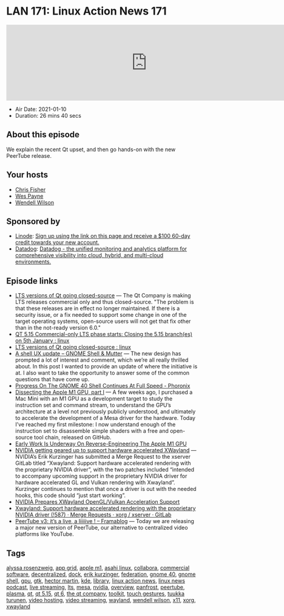 # LAN 171: Linux Action News 171

<iframe src="https://player.fireside.fm/v2/DAcK9LdX+rt_hsR31?theme=dark" width="740" height="200" frameborder="0" scrolling="no"></iframe>

* Air Date: 2021-01-10
* Duration: 26 mins 40 secs

## About this episode

We explain the recent Qt upset, and then go hands-on with the new PeerTube release.

## Your hosts
* [Chris Fisher](https://linuxactionnews.com/hosts/chris)
* [Wes Payne](https://linuxactionnews.com/hosts/wes)
* [Wendell Wilson](https://linuxactionnews.com/guests/wendell)

## Sponsored by

  * [Linode](http://linode.com/lan): [Sign up using the link on this page and receive a $100 60-day credit towards your new account. ](http://linode.com/lan)
  * [Datadog](http://datadog.com/linuxactionnews): [ Datadog - the unified monitoring and analytics platform for comprehensive visibility into cloud, hybrid, and multi-cloud environments.](http://datadog.com/linuxactionnews)



## Episode links

  * [LTS versions of Qt going closed-source](https://www.theregister.com/2021/01/05/qt_lts_goes_commercial_only/ "LTS versions of Qt going closed-source") — The Qt Company is making LTS releases commercial only and thus closed-source. "The problem is that these releases are in effect no longer maintained. If there is a security issue, or a fix needed to support some change in one of the target operating systems, open-source users will not get that fix other than in the not-ready version 6.0."
  * [QT 5.15 Commercial-only LTS phase starts: Closing the 5.15 branch(es) on 5th January : linux](https://www.reddit.com/r/linux/comments/kqi1v8/qt_515_commercialonly_lts_phase_starts_closing/?utm_name=iossmf "QT 5.15 Commercial-only LTS phase starts: Closing the 5.15 branch\(es\) on 5th January : linux")
  * [LTS versions of Qt going closed-source : linux](https://www.reddit.com/r/linux/comments/kr0j1h/lts_versions_of_qt_going_closedsource/ "LTS versions of Qt going closed-source : linux")
  * [A shell UX update – GNOME Shell & Mutter](https://blogs.gnome.org/shell-dev/2021/01/07/a-shell-ux-update "A shell UX update – GNOME Shell & Mutter") — The new design has prompted a lot of interest and comment, which we’re all really thrilled about. In this post I wanted to provide an update of where the initiative is at. I also want to take the opportunity to answer some of the common questions that have come up. 
  * [Progress On The GNOME 40 Shell Continues At Full Speed - Phoronix](https://www.phoronix.com/scan.php?page=news_item&px=GNOME-Shell-40-January-Progress "Progress On The GNOME 40 Shell Continues At Full Speed - Phoronix")
  * [Dissecting the Apple M1 GPU, part I](https://rosenzweig.io/blog/asahi-gpu-part-1.html "Dissecting the Apple M1 GPU, part I") — A few weeks ago, I purchased a Mac Mini with an M1 GPU as a development target to study the instruction set and command stream, to understand the GPU’s architecture at a level not previously publicly understood, and ultimately to accelerate the development of a Mesa driver for the hardware. Today I’ve reached my first milestone: I now understand enough of the instruction set to disassemble simple shaders with a free and open-source tool chain, released on GitHub.
  * [Early Work Is Underway On Reverse-Engineering The Apple M1 GPU](https://www.phoronix.com/scan.php?page=news_item&px=Apple-M1-GPU-RE "Early Work Is Underway On Reverse-Engineering The Apple M1 GPU")
  * [NVIDIA getting geared up to support hardware accelerated XWayland](https://www.gamingonlinux.com/2021/01/nvidia-getting-geared-up-to-support-hardware-accelerated-xwayland "NVIDIA getting geared up to support hardware accelerated XWayland") — NVIDIA’s Erik Kurzinger has submitted a Merge Request to the xserver GitLab titled “Xwayland: Support hardware accelerated rendering with the proprietary NVIDIA driver”, with the two patches included “intended to accompany upcoming support in the proprietary NVIDIA driver for hardware accelerated GL and Vulkan rendering with Xwayland”. Kurzinger continues to mention that once a driver is out with the needed hooks, this code should “just start working”.
  * [NVIDIA Prepares XWayland OpenGL/Vulkan Acceleration Support](https://www.phoronix.com/scan.php?page=news_item&px=NVIDIA-GL-VLK-XWayland "NVIDIA Prepares XWayland OpenGL/Vulkan Acceleration Support")
  * [Xwayland: Support hardware accelerated rendering with the proprietary NVIDIA driver (!587) · Merge Requests · xorg / xserver · GitLab](https://gitlab.freedesktop.org/xorg/xserver/-/merge_requests/587 "Xwayland: Support hardware accelerated rendering with the proprietary NVIDIA driver \(!587\) · Merge Requests · xorg / xserver · GitLab")
  * [PeerTube v3: it’s a live, a liiiiive ! – Framablog](https://framablog.org/2021/01/07/peertube-v3-its-a-live-a-liiiiive/ "PeerTube v3: it’s a live, a liiiiive ! – Framablog") — Today we are releasing a major new version of PeerTube, our alternative to centralized video platforms like YouTube.



## Tags

[alyssa rosenzweig](https://linuxactionnews.com/tags/alyssa%20rosenzweig), [app grid](https://linuxactionnews.com/tags/app%20grid), [apple m1](https://linuxactionnews.com/tags/apple%20m1), [asahi linux](https://linuxactionnews.com/tags/asahi%20linux), [collabora](https://linuxactionnews.com/tags/collabora), [commercial software](https://linuxactionnews.com/tags/commercial%20software), [decentralized](https://linuxactionnews.com/tags/decentralized), [dock](https://linuxactionnews.com/tags/dock), [erik kurzinger](https://linuxactionnews.com/tags/erik%20kurzinger), [federation](https://linuxactionnews.com/tags/federation), [gnome 40](https://linuxactionnews.com/tags/gnome%2040), [gnome shell](https://linuxactionnews.com/tags/gnome%20shell), [gpu](https://linuxactionnews.com/tags/gpu), [gtk](https://linuxactionnews.com/tags/gtk), [hector martin](https://linuxactionnews.com/tags/hector%20martin), [kde](https://linuxactionnews.com/tags/kde), [library](https://linuxactionnews.com/tags/library), [linux action news](https://linuxactionnews.com/tags/linux%20action%20news), [linux news podcast](https://linuxactionnews.com/tags/linux%20news%20podcast), [live streaming](https://linuxactionnews.com/tags/live%20streaming), [lts](https://linuxactionnews.com/tags/lts), [mesa](https://linuxactionnews.com/tags/mesa), [nvidia](https://linuxactionnews.com/tags/nvidia), [overview](https://linuxactionnews.com/tags/overview), [panfrost](https://linuxactionnews.com/tags/panfrost), [peertube](https://linuxactionnews.com/tags/peertube), [plasma](https://linuxactionnews.com/tags/plasma), [qt](https://linuxactionnews.com/tags/qt), [qt 5.15](https://linuxactionnews.com/tags/qt%205.15), [qt 6](https://linuxactionnews.com/tags/qt%206), [the qt company](https://linuxactionnews.com/tags/the%20qt%20company), [toolkit](https://linuxactionnews.com/tags/toolkit), [touch gestures](https://linuxactionnews.com/tags/touch%20gestures), [tuukka turunen](https://linuxactionnews.com/tags/tuukka%20turunen), [video hosting](https://linuxactionnews.com/tags/video%20hosting), [video streaming](https://linuxactionnews.com/tags/video%20streaming), [wayland](https://linuxactionnews.com/tags/wayland), [wendell wilson](https://linuxactionnews.com/tags/wendell%20wilson), [x11](https://linuxactionnews.com/tags/x11), [xorg](https://linuxactionnews.com/tags/xorg), [xwayland](https://linuxactionnews.com/tags/xwayland)